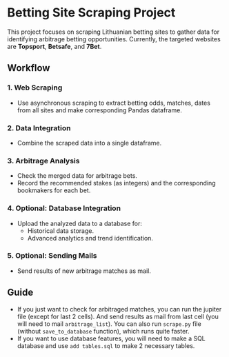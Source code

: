 # Betting Site Scraping Project
This project focuses on scraping Lithuanian betting sites to gather data for identifying arbitrage betting opportunities. 
Currently, the targeted websites are **Topsport**, **Betsafe**, and **7Bet**.

## Workflow

### 1. Web Scraping
- Use asynchronous scraping to extract betting odds, matches, dates from all sites and make corresponding Pandas dataframe.

### 2. Data Integration
- Combine the scraped data into a single dataframe.

### 3. Arbitrage Analysis
- Check the merged data for arbitrage bets.
- Record the recommended stakes (as integers) and the corresponding bookmakers for each bet.

### 4. Optional: Database Integration
- Upload the analyzed data to a database for:
  - Historical data storage.
  - Advanced analytics and trend identification.

### 5. Optional: Sending Mails
- Send results of new arbitrage matches as mail.

## Guide
- If you just want to check for arbitraged matches, you can run the jupiter file (except for last 2 cells). And send results as mail from last cell (you will need to mail `arbitrage_list`). You can also run `scrape.py` file (without `save_to_database` function), which runs quite faster.
- If you want to use database features, you will need to make a SQL database and use `add tables.sql`
to make 2 necessary tables.
